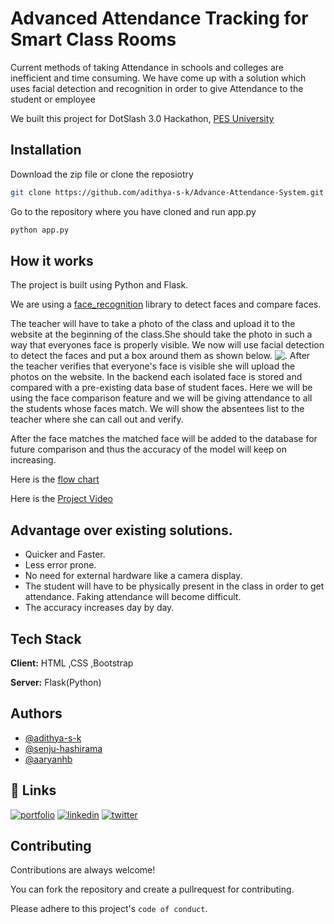 
# Advanced Attendance Tracking for Smart Class Rooms

Current methods of taking Attendance in schools and colleges are inefficient and time consuming.
We have come up with a solution which uses facial detection and recognition in order to give Attendance to the student or employee

We built this project for DotSlash 3.0 Hackathon, [PES University](https://pes.edu)
## Installation

Download the zip file or clone the reposiotry

```bash
git clone https://github.com/adithya-s-k/Advance-Attendance-System.git
```
Go to the repository where you have cloned and run app.py
```bash
python app.py
```

    
## How it works
The project is built using Python and Flask.

We are using a [face_recognition](https://face-recognition.readthedocs.io/en/latest/readme.html) library to detect faces and compare faces.

The teacher will have to take a photo of the class and upload it to the website at the beginning of the class.She should take the photo in such a 
way that everyones face is properly visible.
We now will use facial detection to detect the faces and put a box around them as shown below.
![.](https://ibb.co/SXpN4yz)
After the teacher verifies that everyone's face is visible she will upload the photos on the website.
In the backend each isolated face is stored and compared with a pre-existing data base of student faces.
Here we will be using the face comparison feature and we will be giving attendance to all the students whose faces match.
We will show the absentees list to the teacher where she can call out and verify.

After the face matches the matched face will be added to the database for future comparison and thus the accuracy of the model will keep on increasing.

Here is the [flow chart](https://www.figma.com/file/ssy2MQrWiOkHtrcbPdV7mg/Attendace-Tracking-workflow?node-id=0%3A1)

Here is the [Project Video](https://youtu.be/mRgZdZOKjTk)




## Advantage over existing solutions.

- Quicker and Faster.
- Less error prone.
- No need for external hardware like a camera display.
- The student will have to be physically present in the class in order to get attendance. Faking attendance will become difficult.
- The accuracy increases day by day.


## Tech Stack

**Client:** HTML ,CSS ,Bootstrap

**Server:** Flask(Python)


## Authors

- [@adithya-s-k](https://github.com/adithya-s-k)
- [@senju-hashirama](https://github.com/senju-hashirama)
- [@aaryanhb](https://github.com/aaryanhb)


## 🔗 Links
[![portfolio](https://img.shields.io/badge/my_portfolio-000?style=for-the-badge&logo=ko-fi&logoColor=white)]()
[![linkedin](https://img.shields.io/badge/linkedin-0A66C2?style=for-the-badge&logo=linkedin&logoColor=white)](https://www.linkedin.com/in/adithya-s-kolavi-127a561a8/)
[![twitter](https://img.shields.io/badge/twitter-1DA1F2?style=for-the-badge&logo=twitter&logoColor=white)](https://twitter.com/adithya_s_k)


## Contributing

Contributions are always welcome!

You can fork the repository and create a pullrequest for contributing.

Please adhere to this project's `code of conduct`.


